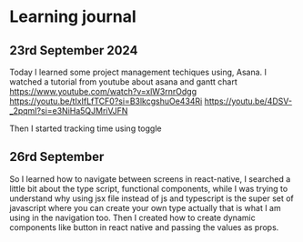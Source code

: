 
# Learning journal 
## 23rd September 2024

   Today I learned some project management techiques using, Asana. 
   I watched a tutorial from youtube about asana and gantt chart 
https://www.youtube.com/watch?v=xlW3rnrOdgg
https://youtu.be/tIxIfLfTCF0?si=B3lkcgshuOe434Ri
https://youtu.be/4DSV-_2pqmI?si=e3NiHa5QJMriVJFN

Then I started tracking time using toggle 

## 26rd September 

So I learned how to navigate between screens in react-native, I searched a little bit about the type script, functional components,  while I was trying to understand why using jsx file instead of js and typescript is the super set of javascript where you can create your own type actually that is what I am using in the navigation too. Then I created how to create dynamic components like button in react native and passing the values as props. 


   
